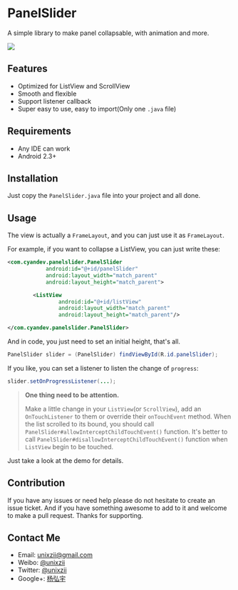 # PanelSlider
A simple library to make panel collapsable, with animation and more.

![](https://raw.githubusercontent.com/unixzii/AndroidPanelSlider/master/images/screenshot.gif)

## Features
  * Optimized for ListView and ScrollView
  * Smooth and flexible
  * Support listener callback
  * Super easy to use, easy to import(Only one `.java` file)

## Requirements
  * Any IDE can work
  * Android 2.3+

## Installation
Just copy the `PanelSlider.java` file into your project and all done.

## Usage
The view is actually a `FrameLayout`, and you can just use it as `FrameLayout`.

For example, if you want to collapse a ListView, you can just write these:

```xml
<com.cyandev.panelslider.PanelSlider
            android:id="@+id/panelSlider"
            android:layout_width="match_parent"
            android:layout_height="match_parent">

        <ListView
                android:id="@+id/listView"
                android:layout_width="match_parent"
                android:layout_height="match_parent"/>

</com.cyandev.panelslider.PanelSlider>
```

And in code, you just need to set an initial height, that's all.

```java
PanelSlider slider = (PanelSlider) findViewById(R.id.panelSlider);     slider.setInitialHeight(500);
```

If you like, you can set a listener to listen the change of `progress`:

```java
slider.setOnProgressListener(...);
```

> **One thing need to be attention.**
> 
> Make a little change in your `ListView`(or `ScrollView`), add an `OnTouchListener` to them or override their `onTouchEvent` method. When the list scrolled to its bound, you should call `PanelSlider#allowInterceptChildTouchEvent()` function. It's better to call `PanelSlider#disallowInterceptChildTouchEvent()` function when `ListView` begin to be touched.

Just take a look at the demo for details.

## Contribution
If you have any issues or need help please do not hesitate to create an issue ticket. And if you have something awesome to add to it and welcome to make a pull request. Thanks for supporting.

## Contact Me
  * Email: [unixzii@gmail.com](mailto:unixzii@gmail.com)
  * Weibo: [@unixzii](http://weibo.com/2834711045/profile)
  * Twitter: [@unixzii](https://twitter.com/unixzii)
  * Google+: [杨弘宇](https://plus.google.com/u/0/114460726879043684053)